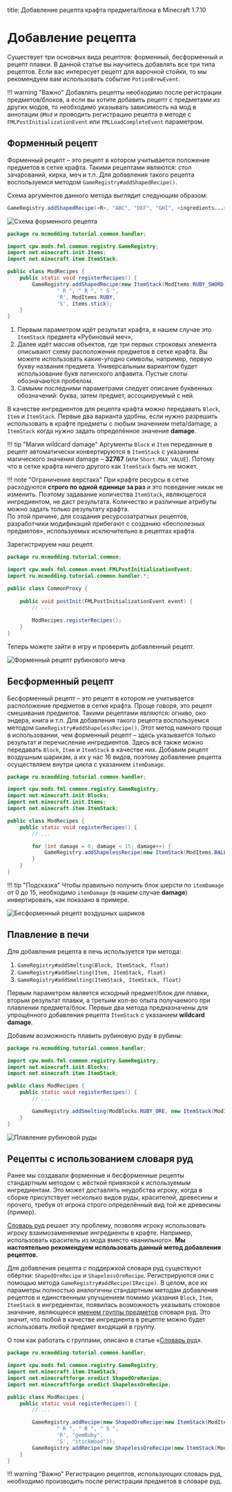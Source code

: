title: Добавление рецепта крафта предмета/блока в Minecraft 1.7.10

# Добавление рецепта

Существует три основных вида рецептов: форменный, бесформенный и рецепт плавки. В данной статье вы
научитесь добавлять все три типа рецептов. Если вас интересует рецепт для варочной стойки, то мы рекомендуем вам
использовать событие `PotionBrewEvent`.

!!! warning "Важно"
    Добавлять рецепты необходимо после регистрации предметов/блоков, а если вы хотите добавить рецепт с предметами
    из других модов, то необходимо указывать зависимость на мод в аннотации `@Mod` и проводить регистрацию рецепта в
    методе с `FMLPostInitializationEvent` или `FMLLoadCompleteEvent` параметром.

## Форменный рецепт

Форменный рецепт – это рецепт в котором учитывается положение предметов в сетке крафта. Такими рецептами являются:
стол зачарований, кирка, меч и т.п. Для добавления такого рецепта воспользуемся методом
`GameRegistry#addShapedRecipe()`.

Схема аргументов данного метода выглядит следующим образом:

```java
GameRegistry.addShapedRecipe(<R>, "ABC", "DEF", "GHI", <ingredients...>);
```

![Схема форменного рецепта](images/shaped_recipe_scheme.png)

```java title="Пример форменного рецепта"
package ru.mcmodding.tutorial.common.handler;

import cpw.mods.fml.common.registry.GameRegistry;
import net.minecraft.init.Items;
import net.minecraft.item.ItemStack;

public class ModRecipes {
    public static void registerRecipes() {
        GameRegistry.addShapedRecipe(new ItemStack(ModItems.RUBY_SWORD),
                " R ", " R ", " S ",
                'R', ModItems.RUBY,
                'S', Items.stick);
    }
}
```

1. Первым параметром идёт результат крафта, в нашем случае это `ItemStack` предмета «Рубиновый меч»,
2. Далее идёт массив объектов, где три первых строковых элемента описывают схему расположения предметов в сетке крафта.
   Вы можете использовать какие-угодно символы, например, первую букву названия предмета.
   Универсальным вариантом будет использование букв латинского алфавита. Пустые слоты обозначаются пробелом.  
3. Самыми последними параметрами следует описание буквенных обозначений: буква, затем предмет, ассоциируемый с ней.

В качестве ингредиентов для рецепта крафта можно передавать `Block`, `Item` и `ItemStack`.
Первые два варианта удобны, если нужно разрешить использовать в крафте предметы с любым значением meta/damage,
а `ItemStack` когда нужно задать определённое значение **damage**.

!!! tip "Магия wildcard damage"
    Аргументы `Block` и `Item` переданные в рецепт автоматически конвертируются в `ItemStack` с указанием магического значения damage – **32767** (или `Short.MAX_VALUE`).
    Потому что в сетке крафта ничего другого как `ItemStack` быть не может.

!!! note "Ограничение верстака"
    При крафте ресурсы в сетке расходуются **строго по одной единице за раз** и это поведение никак не изменить.
    Поэтому задавание количества `ItemStack`, являющегося ингредиентом, не даст результата.
    Количество и различные атрибуты можно задать только результату крафта.   
    По этой причине, для создания ресурсозатратных рецептов, разработчики модификаций прибегают с созданию «бесполезных предметов», 
    используемых исключительно в рецептах крафта.

Зарегистрируем наш рецепт.

```java hl_lines="11"
package ru.mcmodding.tutorial.common;

import cpw.mods.fml.common.event.FMLPostInitializationEvent;
import ru.mcmodding.tutorial.common.handler.*;

public class CommonProxy {
    
    public void postInit(FMLPostInitializationEvent event) {
        // ...
        
        ModRecipes.registerRecipes();
    }
}
```

Теперь можете зайти в игру и проверить добавленный рецепт.

![Форменный рецепт рубинового меча](images/shaped_recipe.png)

## Бесформенный рецепт

Бесформенный рецепт – это рецепт в котором не учитывается расположение предметов в сетке крафта. Проще говоря, это рецепт смешивания предметов.
Такими рецептами являются: огниво, око эндера, книга и т.п. Для добавления такого рецепта воспользуемся методом `GameRegistry#addShapelessRecipe()`.
Этот метод намного проще в использовании, чем форменный рецепт – здесь указывается только результат и перечисление ингредиентов.
Здесь всё также можно передавать `Block`, `Item` и `ItemStack` в качестве них.
Добавим рецепт воздушным шарикам, а их у нас 16 видов, поэтому добавление рецепта осуществляем внутри цикла с указанием `itemDamage`.

```java title="Пример бесформенного рецепта"
package ru.mcmodding.tutorial.common.handler;

import cpw.mods.fml.common.registry.GameRegistry;
import net.minecraft.init.Blocks;
import net.minecraft.init.Items;
import net.minecraft.item.ItemStack;

public class ModRecipes {
    public static void registerRecipes() {
        // ...

        for (int damage = 0; damage < 15; damage++) {
            GameRegistry.addShapelessRecipe(new ItemStack(ModItems.BALLOON, 1, damage), new ItemStack(Blocks.wool, 1, ~damage & 15), Items.string);
        }
    }
}
```

!!! tip "Подсказка"
    Чтобы правильно получить блок шерсти по `itemDamage` от 0 до 15, 
    необходимо `itemDamage` (в нашем случае **damage**) инвертировать, как показано в примере.

![Бесформенный рецепт воздушных шариков](images/shapless_recipe.png)

## Плавление в печи

Для добавления рецепта в печь используется три метода:

1. `GameRegistry#addSmelting(Block, ItemStack, float)`
2. `GameRegistry#addSmelting(Item, ItemStack, float)`
3. `GameRegistry#addSmelting(ItemStack, ItemStack, float)`

Первым параметром является исходный предмет/блок для плавки, вторым результат плавки, а третьим кол-во опыта получаемого при
плавлении предмета/блок. Первые два метода предназначены для упрощённого добавления рецепта `ItemStack` с указанием **wildcard damage**. 

Добавим возможность плавить рубиновую руду в рубины:

```java title="Пример рецепта плавления"
package ru.mcmodding.tutorial.common.handler;

import cpw.mods.fml.common.registry.GameRegistry;
import net.minecraft.init.Blocks;
import net.minecraft.item.ItemStack;

public class ModRecipes {
    public static void registerRecipes() {
        // ...

        GameRegistry.addSmelting(ModBlocks.RUBY_ORE, new ItemStack(ModItems.RUBY), 5F);
    }
}
```

![Плавление рубиновой руды](images/smelting_ruby_ore.png)

## Рецепты с использованием словаря руд

Ранее мы создавали форменные и бесформенные рецепты стандартным методом с жёсткой привязкой к используемым ингредиентам.
Это может доставлять неудобства игроку, когда в сборке присутствует несколько видов руды, красителей, древесины и прочего,
требуя от игрока строго определённый вид той же древесины (пример).

[Словарь руд](ore-dictionary.md) решает эту проблему, позволяя игроку использовать игроку взаимозаменяемые ингредиенты в крафте.
Например, использовать краситель из мода вместо «ванильного». **Мы настоятельно рекомендуем использовать данный метод добавления рецептов.**

Для добавления рецепта с поддержкой словаря руд существуют обёртки: `ShapedOreRecipe` и `ShapelessOreRecipe`.
Регистрируются они с помощью метода `GameRegistry#addRecipe(IRecipe)`.
В целом, все их параметры полностью аналогичны стандартным методам добавления рецептов и единственным улучшением помимо указания `Block`, `Item`, `ItemStack` в ингредиентах,
появилась возможность указывать стоковое значение, являющееся [именем группы предметов](oredict-table.md) словаря руд.
Это значит, что любой в качестве ингредиента в рецепте можно будет использовать любой предмет входящий в группу.

О том как работать с группами, описано в статье «[Словарь руд](ore-dictionary.md)». 

```java title="Пример рецепта с предметами из словаря руд"
package ru.mcmodding.tutorial.common.handler;

import cpw.mods.fml.common.registry.GameRegistry;
import net.minecraft.item.ItemStack;
import net.minecraftforge.oredict.ShapedOreRecipe;
import net.minecraftforge.oredict.ShapelessOreRecipe;

public class ModRecipes {
    public static void registerRecipes() {
        // ...

        GameRegistry.addRecipe(new ShapedOreRecipe(new ItemStack(ModItems.RUBY_SWORD),
                " R ", " R ", " S ",
                'R', "gemRuby",
                'S', "stickWood"));
        GameRegistry.addRecipe(new ShapelessOreRecipe(new ItemStack(ModItems.RING), "gemRuby", "ingotGold"));
    }
}
```

!!! warning "Важно"
    Регистрацию рецептов, использующих словарь руд, необходимо производить после регистрации предметов
    в словаре руд.
